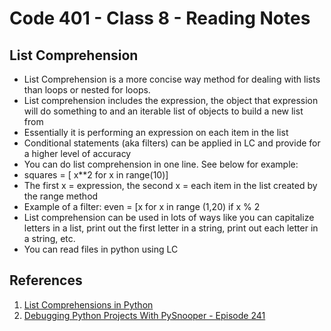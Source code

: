 # Code 401 - Class 8 - Reading Notes

## List Comprehension

- List Comprehension is a more concise way method for dealing with lists than loops or nested for loops.
- List comprehension includes the expression, the object that expression will do something to and an iterable list of objects to build a new list from
- Essentially it is performing an expression on each item in the list
- Conditional statements (aka filters) can be applied in LC and provide for a higher level of accuracy
- You can do list comprehension in one line. See below for example:
- squares = [ x**2 for x in range(10)]
- The first x = expression, the second x = each item in the list created by the range method
- Example of a filter: even = [x for x in range (1,20) if x % 2
- List comprehension can be used in lots of ways like you can capitalize letters in a list, print out the first letter in a string, print out each letter in a string, etc.
- You can read files in python using LC

## References

1. [List Comprehensions in Python
](https://www.pythonforbeginners.com/basics/list-comprehensions-in-python)
2. [Debugging Python Projects With PySnooper - Episode 241
](https://www.pythonpodcast.com/pysnooper-python-debugging-episode-241/)